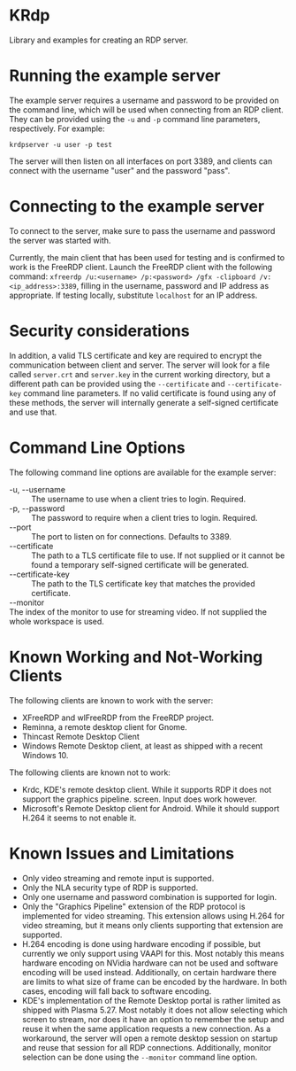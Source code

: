 # KRdp

Library and examples for creating an RDP server.

# Running the example server

The example server requires a username and password to be provided on the command line, which will be used when connecting from an RDP client. They can be provided using the `-u` and `-p` command line parameters, respectively. For example:

```
krdpserver -u user -p test
```

The server will then listen on all interfaces on port 3389, and clients can connect with the username "user" and the password "pass".

# Connecting to the example server

To connect to the server, make sure to pass the username and password the server was started with.

Currently, the main client that has been used for testing and is confirmed to work is the FreeRDP client. Launch the FreeRDP client with the following command: `xfreerdp /u:<username> /p:<password> /gfx -clipboard /v:<ip_address>:3389`, filling in the username, password and IP address as appropriate. If testing locally, substitute `localhost` for an IP address.

# Security considerations

In addition, a valid TLS certificate and key are required to encrypt the communication between client and server. The server will look for a file called `server.crt` and `server.key` in the current working directory, but a different path can be provided using the `--certificate` and `--certificate-key` command line parameters. If no valid certificate is found using any of these methods, the server will internally generate a self-signed certificate and use that.

# Command Line Options

The following command line options are available for the example server:

<dl>
    <dt>-u, --username <username></dt>
    <dd>The username to use when a client tries to login. Required.</dd>
    <dt>-p, --password <password></dt>
    <dd>The password to require when a client tries to login. Required.</dd>
    <dt>--port <port></dt>
    <dd>The port to listen on for connections. Defaults to 3389.</dd>
    <dt>--certificate <certificate></dt>
    <dd>The path to a TLS certificate file to use. If not supplied or it cannot be found a temporary self-signed certificate will be generated.</dd>
    <dt>--certificate-key <certificate-key></dt>  
    <dd>The path to the TLS certificate key that matches the provided certificate.</dd>
    <dt>--monitor <monitor></dt>The index of the monitor to use for streaming video. If not supplied the whole workspace is used.</dd>
</dl>

# Known Working and Not-Working Clients

The following clients are known to work with the server:

- XFreeRDP and wlFreeRDP from the FreeRDP project.
- Reminna, a remote desktop client for Gnome.
- Thincast Remote Desktop Client
- Windows Remote Desktop client, at least as shipped with a recent Windows 10.

The following clients are known not to work:

- Krdc, KDE's remote desktop client. While it supports RDP it does not support
the graphics pipeline.
screen. Input does work however.
- Microsoft's Remote Desktop client for Android. While it should support H.264
it seems to not enable it.

# Known Issues and Limitations

- Only video streaming and remote input is supported.
- Only the NLA security type of RDP is supported.
- Only one username and password combination is supported for login.
- Only the "Graphics Pipeline" extension of the RDP protocol is
implemented for video streaming. This extension allows using H.264 for video
streaming, but it means only clients supporting that extension are supported.
- H.264 encoding is done using hardware encoding if possible, but currently we
only support using VAAPI for this. Most notably this means hardware encoding on
NVidia hardware can not be used and software encoding will be used instead.
Additionally, on certain hardware there are limits to what size of frame can be
encoded by the hardware. In both cases, encoding will fall back to software
encoding.
- KDE's implementation of the Remote Desktop portal is rather limited as
shipped with Plasma 5.27. Most notably it does not allow selecting which screen
to stream, nor does it have an option to remember the setup and reuse it when
the same application requests a new connection. As a workaround, the server
will open a remote desktop session on startup and reuse that session for all
RDP connections. Additionally, monitor selection can be done using the
`--monitor` command line option.
